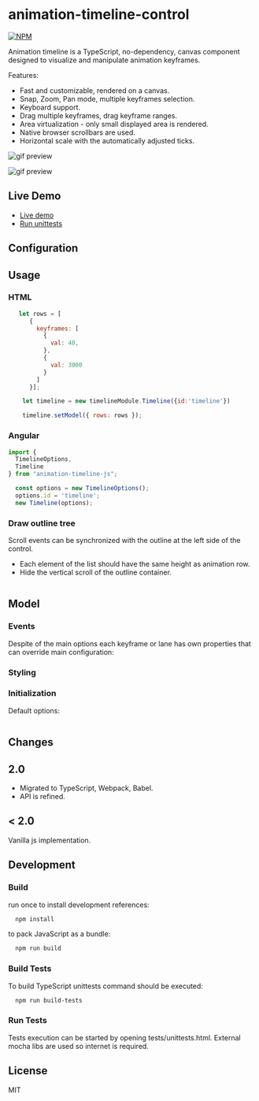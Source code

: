 # animation-timeline-control

[![NPM](https://nodei.co/npm/animation-timeline-js.png)](https://nodei.co/npm/animation-timeline-js/)

Animation timeline is a TypeScript, no-dependency, canvas component designed to visualize and manipulate animation keyframes.

Features:

- Fast and customizable, rendered on a canvas.
- Snap, Zoom, Pan mode, multiple keyframes selection.
- Keyboard support.
- Drag multiple keyframes, drag keyframe ranges.
- Area virtualization - only small displayed area is rendered.
- Native browser scrollbars are used.
- Horizontal scale with the automatically adjusted ticks.

![gif preview](demo/timeline-demo.gif)



![gif preview](demo/zoom-scale.gif)

## Live Demo

* [Live demo](https://ievgennaida.github.io/animation-timeline-control/)
* [Run unittests](https://ievgennaida.github.io/animation-timeline-control/tests/unittests)
 
## Configuration

## Usage

### HTML

```JavaScript
   let rows = [
      {
        keyframes: [
          {
            val: 40,
          },
          {
            val: 3000
          }
        ]
      }];

    let timeline = new timelineModule.Timeline({id:'timeline'})

    timeline.setModel({ rows: rows });
```

### Angular

```TypeScript
import {
  TimelineOptions,
  Timeline
} from "animation-timeline-js";

  const options = new TimelineOptions();
  options.id = 'timeline';
  new Timeline(options);
```

### Draw outline tree

Scroll events can be synchronized with the outline at the left side of the control.

- Each element of the list should have the same height as animation row.
- Hide the vertical scroll of the outline container.

```JavaScript

```

## Model

### Events

Despite of the main options each keyframe or lane has own properties that can override main configuration:


### Styling


### Initialization

Default options:

```JavaScript

```

## Changes

## 2.0
- Migrated to TypeScript, Webpack, Babel.
- API is refined.

## < 2.0

Vanilla js implementation. 

## Development 
### Build 

run once to install development references:
```bash
  npm install
```

to pack JavaScript as a bundle:

```bash
  npm run build
```

### Build Tests
To build TypeScript unittests command should be executed: 
```bash
  npm run build-tests
```

### Run Tests
Tests execution can be started by opening tests/unittests.html. 
External mocha libs are used so internet is required.

## License

MIT
